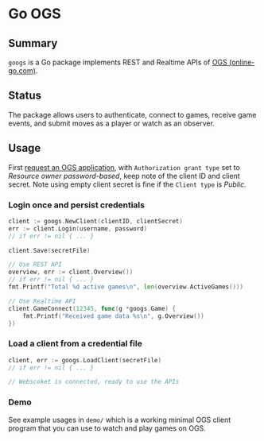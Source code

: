 # Go OGS

## Summary

`googs` is a Go package implements REST and Realtime APIs of [OGS
(online-go.com)](https://online-go.com).

## Status

The package allows users to authenticate, connect to games, receive game
 events, and submit moves as a player or watch as an observer.

## Usage

First [request an OGS application](https://online-go.com/oauth2/applications/),
with `Authorization grant type` set to *Resource owner password-based*, keep
note of the client ID and client secret. Note using empty client secret is fine
if the `Client type` is *Public*.

### Login once and persist credentials

```go
client := googs.NewClient(clientID, clientSecret)
err := client.Login(username, password)
// if err != nil { ... }

client.Save(secretFile)

// Use REST API
overview, err := client.Overview())
// if err != nil { ... }
fmt.Printf("Total %d active games\n", len(overview.ActiveGames()))

// Use Realtime API
client.GameConnect(12345, func(g *googs.Game) {
	fmt.Printf("Received game data %s\n", g.Overview())
})
```

### Load a client from a credential file

```go
client, err := googs.LoadClient(secretFile)
// if err != nil { ... }

// Webscoket is connected, ready to use the APIs
```

### Demo

See example usages in `demo/` which is a working minimal OGS client program
that you can use to watch and play games on OGS.
